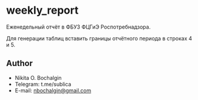 # weekly_report
Еженедельный отчёт в ФБУЗ ФЦГиЭ Роспотребнадзора.

Для генерации таблиц вставить границы отчётного периода в строках 4 и 5.

## Author
* Nikita O. Bochalgin
* Telegram: t.me/sublica
* E-mail: nbochalgin@gmail.com
